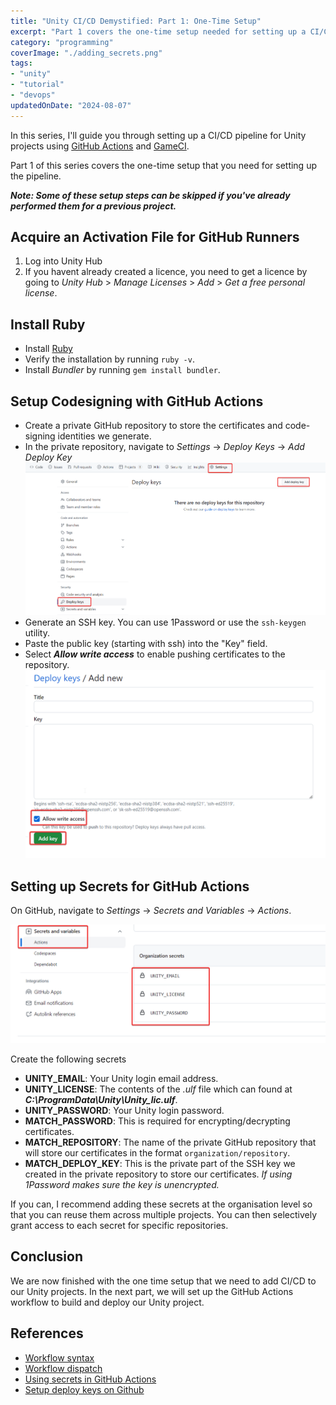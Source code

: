 ```yaml
---
title: "Unity CI/CD Demystified: Part 1: One-Time Setup"
excerpt: "Part 1 covers the one-time setup needed for setting up a CI/CD pipeline for Unity projects"
category: "programming"
coverImage: "./adding_secrets.png"
tags:
- "unity"
- "tutorial"
- "devops"
updatedOnDate: "2024-08-07"
---
```


In this series, I'll guide you through setting up a CI/CD pipeline for Unity projects using [GitHub Actions](https://github.com/features/actions) and [GameCI](https://game.ci/).

Part 1 of this series covers the one-time setup that you need for setting up the pipeline.

**_Note: Some of these setup steps can be skipped if you've already performed them for a previous project._**

## Acquire an Activation File for GitHub Runners

1. Log into Unity Hub
2. If you havent already created a licence, you need to get a licence by going to _Unity Hub_ > _Manage Licenses_ > _Add_ > _Get a free personal license_.

## Install Ruby

- Install [Ruby](https://rubyinstaller.org/downloads/)
- Verify the installation by running `ruby -v`.
- Install _Bundler_ by running `gem install bundler`.

## Setup Codesigning with GitHub Actions

- Create a private GitHub repository to store the certificates and code-signing identities we generate.
- In the private repository, navigate to _Settings_ -> _Deploy Keys_ -> _Add Deploy Key_  
  ![Add a new deploy key](./deploy_key.png)
- Generate an SSH key. You can use 1Password or use the `ssh-keygen` utility.
- Paste the public key (starting with ssh) into the "Key" field.
- Select **_Allow write access_** to enable pushing certificates to the repository.  
  ![Add key](./add_key.png)

## Setting up Secrets for GitHub Actions

On GitHub, navigate to _Settings_ -> _Secrets and Variables_ -> _Actions_.

![Adding secrets](./adding_secrets.png)

Create the following secrets

- **UNITY_EMAIL**: Your Unity login email address.
- **UNITY_LICENSE**: The contents of the _.ulf_ file which can found at _**C:\ProgramData\Unity\Unity_lic.ulf**_.
- **UNITY_PASSWORD**: Your Unity login password.
- **MATCH_PASSWORD**: This is required for encrypting/decrypting certificates.
- **MATCH_REPOSITORY**: The name of the private GitHub repository that will store our certificates in the format `organization/repository`.
- **MATCH_DEPLOY_KEY**: This is the private part of the SSH key we created in the private repository to store our certificates. _If using 1Password makes sure the key is unencrypted._

If you can, I recommend adding these secrets at the organisation level so that you can reuse them across multiple projects. You can then selectively grant access to each secret for specific repositories.

## Conclusion

We are now finished with the one time setup that we need to add CI/CD to our Unity projects. In the next part, we will set up the GitHub Actions workflow to build and deploy our Unity project.

## References

- [Workflow syntax](https://docs.github.com/en/actions/using-workflows/workflow-syntax-for-github-actions)
- [Workflow dispatch](https://docs.github.com/en/actions/using-workflows/events-that-trigger-workflows#workflow_dispatch)
- [Using secrets in GitHub Actions](https://docs.github.com/en/actions/security-guides/using-secrets-in-github-actions)
- [Setup deploy keys on Github](https://docs.github.com/en/authentication/connecting-to-github-with-ssh/managing-deploy-keys#set-up-deploy-keys)

